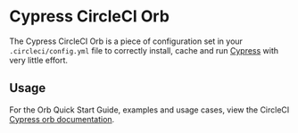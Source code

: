 # Cypress CircleCI Orb 

The Cypress CircleCI Orb is a
piece of configuration set in your `.circleci/config.yml` file to correctly install, cache and run [Cypress](https://www.cypress.io) with very little effort.

## Usage

For the Orb Quick Start Guide, examples and usage cases, view the CircleCI
[Cypress orb documentation](https://circleci.com/developer/orbs/orb/cypress-io/cypress).